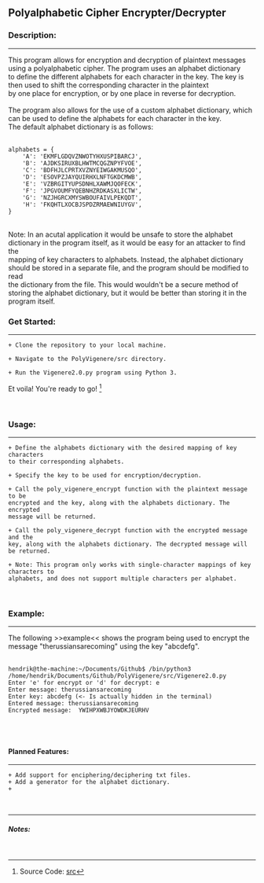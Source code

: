 ## Polyalphabetic Cipher Encrypter/Decrypter

### Description:<br>
<hr>
This program allows for encryption and decryption of plaintext messages using a polyalphabetic cipher. The program uses an alphabet dictionary <br>
to define the different alphabets for each character in the key. The key is then used to shift the corresponding character in the plaintext <br>
by one place for encryption, or by one place in reverse for decryption. <br>
<br>
The program also allows for the use of a custom alphabet dictionary, which can be used to define the alphabets for each character in the key. <br>
The default alphabet dictionary is as follows:<br> <br>  

```
alphabets = {
    'A': 'EKMFLGDQVZNWOTYHXUSPIBARCJ',
    'B': 'AJDKSIRUXBLHWTMCQGZNPYFVOE',
    'C': 'BDFHJLCPRTXVZNYEIWGAKMUSQO',
    'D': 'ESOVPZJAYQUIRHXLNFTGKDCMWB',
    'E': 'VZBRGITYUPSDNHLXAWMJQOFECK',
    'F': 'JPGVOUMFYQEBNHZRDKASXLICTW',
    'G': 'NZJHGRCXMYSWBOUFAIVLPEKQDT',
    'H': 'FKQHTLXOCBJSPDZRMAEWNIUYGV',
} 
```

<br>
Note: In an acutal application it would be unsafe to store the alphabet dictionary in the program itself, as it would be easy for an attacker to find the <br>
mapping of key characters to alphabets. Instead, the alphabet dictionary should be stored in a separate file, and the program should be modified to read <br>
the dictionary from the file. This would wouldn't be a secure method of storing the alphabet dictionary, but it would be better than storing it in the program itself.

<br>

### Get Started:<br>
<hr>


    + Clone the repository to your local machine.

    + Navigate to the PolyVigenere/src directory.

    + Run the Vigenere2.0.py program using Python 3.


Et voila! You're ready to go! [^src]

<br>

### Usage:<br>
<hr>


    + Define the alphabets dictionary with the desired mapping of key characters
    to their corresponding alphabets.

    + Specify the key to be used for encryption/decryption.

    + Call the poly_vigenere_encrypt function with the plaintext message to be
    encrypted and the key, along with the alphabets dictionary. The encrypted
    message will be returned.

    + Call the poly_vigenere_decrypt function with the encrypted message and the 
    key, along with the alphabets dictionary. The decrypted message will be returned.

    + Note: This program only works with single-character mappings of key characters to
    alphabets, and does not support multiple characters per alphabet.

<br>

### Example:<br>
<hr>

The following >>example<< shows the program being used to encrypt the message "therussiansarecoming" using the key "abcdefg". <br><br>

```console
hendrik@the-machine:~/Documents/Github$ /bin/python3 /home/hendrik/Documents/Github/PolyVigenere/src/Vigenere2.0.py
Enter 'e' for encrypt or 'd' for decrypt: e
Enter message: therussiansarecoming
Enter key: abcdefg (<- Is actually hidden in the terminal)
Entered message: therussiansarecoming
Encrypted message:  YWIHPXWBJYOWDKJEURHV
```

<br>
<br>

#### Planned Features:<br>
<hr>


    + Add support for enciphering/deciphering txt files.
    + Add a generator for the alphabet dictionary.
    + 

<br>
<hr>

##### Notes:<br>
<br>

[^src]: Source Code: [src](https://github.com/hookahtagen/PolyVigenere/blob/main/src/)